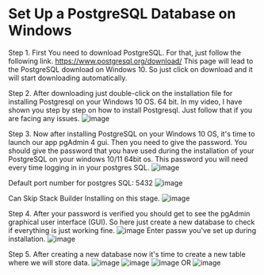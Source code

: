 # Set Up a PostgreSQL Database on Windows

Step 1. First You need to download PostgreSQL. For that, just follow the following link.
https://www.postgresql.org/download/
This page will lead to the PostgreSQL download on Windows 10. So just click on download and it will start downloading automatically. 

Step 2. After downloading just double-click on the installation file for installing Postgresql on your Windows 10 OS. 64 bit. In my video, I have shown you step by step on how to install Postgresql.  Just follow that if you are facing any issues. 
![image](https://user-images.githubusercontent.com/118057504/216008268-76bae6a9-e37a-4685-886c-915d43aeaa9a.png)


Step 3. Now after installing PostgreSQL on your Windows 10 OS, it's time to launch our app pgAdmin 4 gui. Then you need to give the password. You should give the password that you have used during the installation of your PostgreSQL on your windows 10/11 64bit os. This password you will need every time  logging in in your  postgres SQL.
![image](https://user-images.githubusercontent.com/118057504/216006557-4c0719b4-8e8c-4cfa-91e9-e6430762858e.png)

Default port number for postgres  SQL: 5432 
![image](https://user-images.githubusercontent.com/118057504/216007556-5beb9fca-522c-4ee2-8876-e2c9c9ca529f.png)

Can Skip Stack Builder Installing on this stage.
![image](https://user-images.githubusercontent.com/118057504/216008567-c0b99198-0649-4602-a871-f478324b4768.png)


Step 4. After your password is verified you should get to see the pgAdmin graphical user interface (GUI). So here just create a new database to check if everything is just working fine.
![image](https://user-images.githubusercontent.com/118057504/216008819-ea7f3e3a-998b-498f-84ac-bf92586a8248.png)
Enter passw you've set up during installation.
![image](https://user-images.githubusercontent.com/118057504/216009173-cf48e853-a028-45db-b7ab-6f09284b3382.png)


Step 5. After creating a new database now it's time to create a new table where we will store data. 
![image](https://user-images.githubusercontent.com/118057504/216009501-3506f262-bdda-48db-8bd5-be5b0cd09cec.png)
![image](https://user-images.githubusercontent.com/118057504/216009747-9815f102-31d9-4ab7-b3ef-8aa43026c902.png)
![image](https://user-images.githubusercontent.com/118057504/216010070-056f0f63-5e4c-4464-8b92-29e7e3ea16d8.png)
OR
![image](https://user-images.githubusercontent.com/118057504/216010256-e047b230-c506-4cad-be5c-d8828f408e4a.png)


